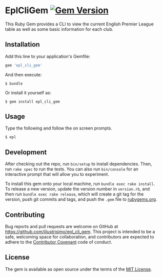 # EplCliGem [![Gem Version](https://badge.fury.io/rb/epl_cli_gem.svg)](https://badge.fury.io/rb/epl_cli_gem)

This Ruby Gem provides a CLI to view the current English Premier League table as well as some basic information for each club.

## Installation

Add this line to your application's Gemfile:

```ruby
gem 'epl_cli_gem'
```

And then execute:

    $ bundle

Or install it yourself as:

    $ gem install epl_cli_gem

## Usage

Type the following and follow the on screen prompts.

    $ epl

## Development

After checking out the repo, run `bin/setup` to install dependencies. Then, run `rake spec` to run the tests. You can also run `bin/console` for an interactive prompt that will allow you to experiment.

To install this gem onto your local machine, run `bundle exec rake install`. To release a new version, update the version number in `version.rb`, and then run `bundle exec rake release`, which will create a git tag for the version, push git commits and tags, and push the `.gem` file to [rubygems.org](https://rubygems.org).

## Contributing

Bug reports and pull requests are welcome on GitHub at https://github.com/jilustrisimo/epl_cli_gem. This project is intended to be a safe, welcoming space for collaboration, and contributors are expected to adhere to the [Contributor Covenant](http://contributor-covenant.org) code of conduct.

## License

The gem is available as open source under the terms of the [MIT License](http://opensource.org/licenses/MIT).
